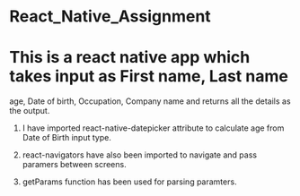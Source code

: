 # React_Native_Assignment

# This is a react native app which takes input as First name, Last name 
  age, Date of birth, Occupation, Company name and returns all the details 
  as the output.
  
  1. I have imported react-native-datepicker attribute to calculate age from 
     Date of Birth input type.
     
  2. react-navigators have also been imported to navigate and pass paramers
     between screens.
     
  3. getParams function has been used for parsing paramters.
